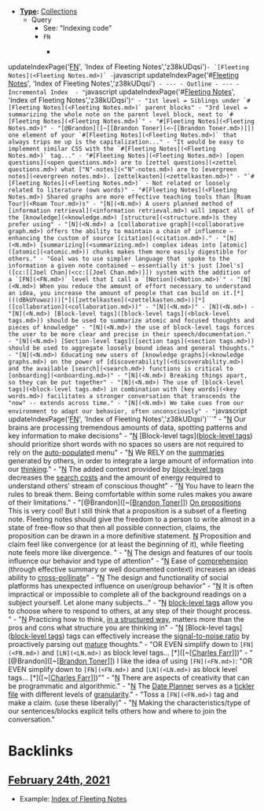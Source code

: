 - **[Type](<Type.md>):** [Collections](<Collections.md>)
    - Query
        - See: "Indexing code"
        - `FN`
            - ```javascript
updateIndexPage('[FN](<FN.md>)', 'Index of Fleeting Notes','z38kUDqsi')```
        - `[Fleeting Notes](<Fleeting Notes.md>)`
            - ```javascript
updateIndexPage('#[Fleeting Notes](<Fleeting Notes.md>)', 'Index of Fleeting Notes','z38kUDqsi')```
    - ---
    - Outline
    - ---
    - Incremental Index 
        - "```javascript
updateIndexPage('#[Fleeting Notes](<Fleeting Notes.md>)', 'Index of Fleeting Notes','z38kUDqsi')```"
        - "1st level = Siblings under `#[Fleeting Notes](<Fleeting Notes.md>)` parent blocks"
        - "3rd level = summarizing the whole note on the parent level block, next to `#[Fleeting Notes](<Fleeting Notes.md>)`"
        - "#[Fleeting Notes](<Fleeting Notes.md>)"
        - "[@Brandon]([~[[Brandon Toner](<~[[Brandon Toner.md>)]]) one element of your `#[Fleeting Notes](<Fleeting Notes.md>)` that always trips me up is the capitalization..."
        - "It would be easy to implement similar CSS with the `#[Fleeting Notes](<Fleeting Notes.md>)` tag..."
        - "#[Fleeting Notes](<Fleeting Notes.md>) [open questions](<open questions.md>) are to [zettel questions](<zettel questions.md>) what ["N"-notes](<"N"-notes.md>) are to [evergreen notes](<evergreen notes.md>). [zettelkasten](<zettelkasten.md>)"
        - "`#[Fleeting Notes](<Fleeting Notes.md>)` - Not related or loosely related to literature (own words)"
        - "#[Fleeting Notes](<Fleeting Notes.md>) Shared graphs are more effective teaching tools than [Roam Tour](<Roam Tour.md>)s"
        - "[N](<N.md>) A users planned method of [information retrieval](<information retrieval.md>) will impact all of the [knowledge](<knowledge.md>) [structure](<structure.md>)s they prefer using"
        - "[N](<N.md>) a [collaborative graph](<collaborative graph.md>) offers the ability to maintain a chain of influence — enhancing the custom of source [citation](<citation.md>)."
        - "[N](<N.md>) [summarizing](<summarizing.md>) complex ideas into [atomic]([atomic](<atomic.md>)) chunks makes them more easily digestible for others."
        - "Goal was to use simpler language that  spoke to the information a given note contained — essentially it's just [Joel's]([cc:[[Joel Chan](<cc:[[Joel Chan.md>)]]) system with the addition of a `[FN](<FN.md>)` level that I call a `[Notion](<Notion.md>)`"
        - "[N](<N.md>) When you reduce the amount of effort necessary to understand an idea, you increase the amount of people that can build on it.[*](((dBkUYuwoz)))[*]([zettelkasten](<zettelkasten.md>))[*]([collaboration](<collaboration.md>))"
        - "[N](<N.md>)"
        - [N](<N.md>)
        - "[N](<N.md>) [Block-level tags]([block-level tags](<block-level tags.md>)) should be used to summarize atomic and focused thoughts and pieces of knowledge"
        - "[N](<N.md>) the use of block-level tags forces the user to be more clear and precise in their speech/documentation."
        - "[N](<N.md>) [Section-level tags]([section tags](<section tags.md>)) should be used to aggregate loosely bound ideas and general thoughts."
        - "[N](<N.md>) Educating new users of [knowledge graphs](<knowledge graphs.md>) on the power of [discoverability](<discoverability.md>) and the available [search](<search.md>) functions is critical to [onboarding](<onboarding.md>)"
        - "[N](<N.md>) Breaking things apart, so they can be put together"
        - "[N](<N.md>) The use of [block-level tags](<block-level tags.md>) in combination with [key words](<key words.md>) facilitates a stronger conversation that transcends the "now" -- extends across time."
        - "[N](<N.md>) We take cues from our environment to adapt our behavior, often unconsciously"
        - "```javascript
updateIndexPage('[FN](<FN.md>)', 'Index of Fleeting Notes','z38kUDqsi')```"
        - "[N](<N.md>) Our brains are processing tremendous amounts of data, spotting patterns and key information to make decisions"
        - "[N](<N.md>) [Block-level tags]([block-level tags](<block-level tags.md>)) should prioritize short words with no spaces so users are not required to rely on the [auto-populate](<auto-populate.md>)d menu"
        - "[N](<N.md>) We RELY on the [summaries](<summaries.md>) generated by others, in order to integrate a large amount of information into our [thinking](<thinking.md>)."
        - "[N](<N.md>) The added context provided by [block-level tags](<block-level tags.md>) decreases the [search costs](<search costs.md>) and the amount of energy required to understand others' stream of conscious thought"
        - "[N](<N.md>) You have to learn the rules to break them. Being comfortable within some rules makes you aware of their limitations."
        - "[@Brandon]([~[[Brandon Toner](<~[[Brandon Toner.md>)]]) [On propositions](((TO6VRGI7D))) This is very cool! But I still think that a proposition is a subset of a fleeting note. Fleeting notes should give the freedom to a person to write almost in a state of free-flow so that then all possible connection, claims, the proposition can be drawn in a more definitive statement. [N](<N.md>) Proposition and claim feel like convergence (or at least the beginning of it), while fleeting note feels more like divergence. "
        - "[N](<N.md>) The design and features of our tools influence our behavior and type of attention"
        - "[N](<N.md>) Ease of [comprehension](<comprehension.md>) (through effective summary or well documented context) increases an ideas ability to [cross-pollinate]([cross-pollination](<cross-pollination.md>))"
        - "[N](<N.md>) The design and functionality of social platforms has unexpected influence on user/group behavior"
        - "[N](<N.md>) It is often impractical or impossible to complete all of the background readings on a subject yourself. Let alone many subjects..."
        - "[N](<N.md>) [block-level tags](<block-level tags.md>) allow you to choose where to respond to others, at any step of their thought process. "
        - "[N](<N.md>) Practicing how to think, [in a structured way](((Spljfcp-2))), matters more than the pros and cons what structure you are thinking in"
        - "[N](<N.md>) [Block-level tags]([block-level tags](<block-level tags.md>)) tags can effectively increase the [signal-to-noise ratio](<signal-to-noise ratio.md>) by proactively parsing out [mature]([maturity](<maturity.md>)) thoughts."
        - "OR EVEN simplify down to `[FN](<FN.md>)` and `[LN](<LN.md>)` as block level tags... [*]([~[[Charles Farr](<~[[Charles Farr.md>)]])"
        - "[@Brandon]([~[[Brandon Toner](<~[[Brandon Toner.md>)]]) I like the idea of using `[FN](<FN.md>)`: "OR EVEN simplify down to `[FN](<FN.md>)` and `[LN](<LN.md>)` as block level tags... [*]([~[[Charles Farr](<~[[Charles Farr.md>)]])""
        - "[N](<N.md>) There are aspects of creativity that can be programmatic and algorithmic."
        - "[N](<N.md>) The [Date Planner](<Date Planner.md>) serves as a [tickler file](<tickler file.md>) with different levels of [granularity](<granularity.md>)."
        - "Toss a `[FN](<FN.md>)` tag and make a claim. (use these liberally)"
        - "[N](<N.md>) Making the characteristics/type of our sentences/blocks explicit tells others how and where to join the conversation."

# Backlinks
## [February 24th, 2021](<February 24th, 2021.md>)
- Example: [Index of Fleeting Notes](<Index of Fleeting Notes.md>)

